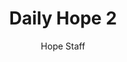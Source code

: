 ---
image: /assets/img/daily-hope-default-artwork.png
title: Daily Hope 2
number: 2
categories:
  - Daily Hope
author: Hope Staff
notes: Daily Hope 2
embed: >-
  <iframe src="https://open.spotify.com/embed/episode/1qzPx0NpJbnIuiggSayUWg?utm_source=generator" width="400px" height="102px" frameborder=“0" scrolling=“no”></iframe>
---